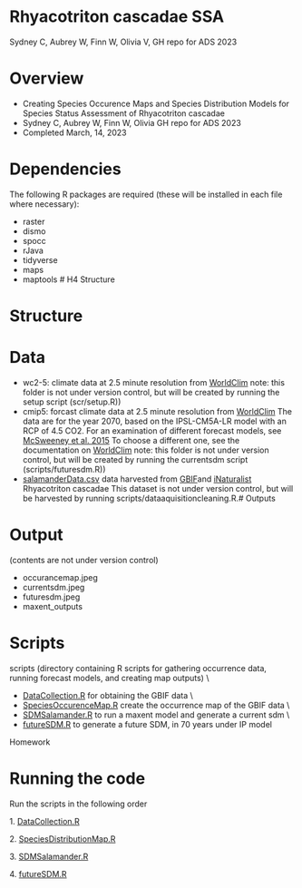 # Rhyacotriton cascadae SSA

Sydney C, Aubrey W, Finn W, Olivia V, GH repo for ADS 2023

# Overview

-   Creating Species Occurence Maps and Species Distribution Models for Species Status Assessment of Rhyacotriton cascadae
-   Sydney C, Aubrey W, Finn W, Olivia GH repo for ADS 2023
-   Completed March, 14, 2023
#  Dependencies 
The following R packages are required (these will be installed in each file where necessary):
-   raster
-   dismo
-   spocc
-   rJava
-   tidyverse
-   maps
-   maptools \# H4 Structure
# Structure
# Data
* wc2-5: climate data at 2.5 minute resolution from [WorldClim](WorldClim) note: this folder is not under version control, but will be created by running the setup script (scr/setup.R))
* cmip5: forcast climate data at 2.5 minute resolution from [WorldClim](WorldClim) The data are for the year 2070, based on the IPSL-CM5A-LR model with an RCP of 4.5 CO2. For an examination of different forecast models, see [McSweeney et al. 2015](McSweeneyetal.2015) To choose a different one, see the documentation on [WorldClim](documentationonWorldClim) note: this folder is not under version control, but will be created by running the currentsdm script (scripts/futuresdm.R))
*  [salamanderData.csv](https://github.com/BiodiversityDataScienceCorp/2023_Group_4/blob/main/data/salamanderData.csv) data harvested from [GBIF](GBIF)and [iNaturalist](iNaturalist) Rhyacotriton cascadae This dataset is not under version control, but will be harvested by running scripts/dataaquisitioncleaning.R.# Outputs

# Output 
(contents are not under version control) 
* occurancemap.jpeg 
* currentsdm.jpeg 
* futuresdm.jpeg 
* maxent_outputs

# Scripts

scripts (directory containing R scripts for gathering occurrence data, running forecast models, and creating map outputs) \
* [DataCollection.R](https://github.com/BiodiversityDataScienceCorp/2023_Group_4/blob/main/src/DataCollection.R) for obtaining the GBIF data \
* [SpeciesOccurenceMap.R](https://github.com/BiodiversityDataScienceCorp/2023_Group_4/blob/main/output/salamanderOccurrence.jpg) create the occurrence map of the GBIF data \
* [SDMSalamander.R](https://github.com/BiodiversityDataScienceCorp/2023_Group_4/blob/main/src/SDMSalamander.R) to run a maxent model and generate a current sdm \
* [futureSDM.R](https://github.com/BiodiversityDataScienceCorp/2023_Group_4/blob/main/src/futureSDM.R) to generate a future SDM, in 70 years under IP model

Homework

# Running the code

Run the scripts in the following order

1\. [DataCollection.R](https://github.com/BiodiversityDataScienceCorp/2023_Group_4/blob/main/src/DataCollection.R)

2\. [SpeciesDistributionMap.R](https://github.com/BiodiversityDataScienceCorp/2023_Group_4/blob/main/src/SpeciesDistributionMap.R)

3\. [SDMSalamander.R](https://github.com/BiodiversityDataScienceCorp/2023_Group_4/blob/main/src/SDMSalamander.R)

4\. [futureSDM.R](https://github.com/BiodiversityDataScienceCorp/2023_Group_4/blob/main/src/futureSDM.R)
